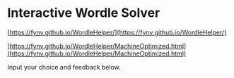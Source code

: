 # Interactive Wordle Solver

[https://fynv.github.io/WordleHelper/](https://fynv.github.io/WordleHelper/)

[https://fynv.github.io/WordleHelper/MachineOptimized.html](https://fynv.github.io/WordleHelper/MachineOptimized.html)

Input your choice and feedback below.

<script src="wordle_helper.js"> </script>


